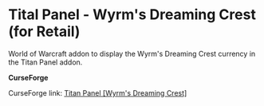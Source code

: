 # Tital Panel - Wyrm's Dreaming Crest (for Retail)

World of Warcraft addon to display the Wyrm's Dreaming Crest currency in the Titan Panel addon.

**CurseForge**

CurseForge link: [Titan Panel [Wyrm's Dreaming Crest]](https://www.curseforge.com/wow/addons/titan-panel-wyrms-dreaming-crest)